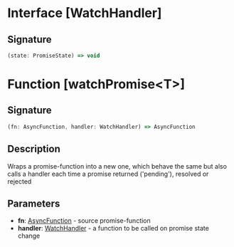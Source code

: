 <a name="id-13"></a>
Interface [WatchHandler]
===

Signature
---
```typescript
(state: PromiseState) => void
```



Function [watchPromise\<T\>]
===

Signature
---
```typescript
(fn: AsyncFunction, handler: WatchHandler) => AsyncFunction
```

Description
---
Wraps a promise-function into a new one,
which behave the same but also calls a handler each time
a promise returned ('pending'), resolved or rejected

Parameters
---
- **fn**: [AsyncFunction](https://github.com/int0h/promise-decorators/blob/master/docs/src/index.md#id-33) - source promise-function
- **handler**: [WatchHandler](https://github.com/int0h/promise-decorators/blob/master/docs/src/modules/watchPromise.md#id-13) - a function to be called on promise state change
